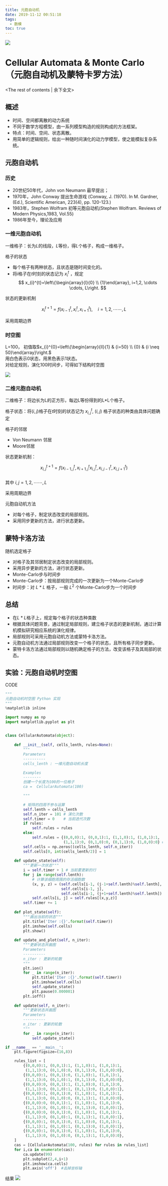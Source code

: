 ```yaml
---
title: 元胞自动机
date: 2019-11-12 00:51:18
tags:
  - 数模
toc: true
---
```


<img src="数模：元胞自动机\00.png">

# Cellular Automata & Monte Carlo （元胞自动机及蒙特卡罗方法）
<!-- more -->
<The rest of contents | 余下全文>

## 概述
* 时间、空间都离散的动力系统
* 不同于数学方程模型，由一系列模型构造的规则构成的方法框架。
* 特点：时间、空间、状态离散。
* 用简单的逻辑规则，给出一种随时间演化的动力学模型，使之能模拟复杂系统。

## 元胞自动机
### 历史
* 20世纪50年代，John von Neumann 最早提出；
* 1970年，John Conway 提出生命游戏 (Conway, J. (1970). In M. Gardner, (Ed.), Scientific American, 223(4), pp. 120-123.)
* 1983年，Stephen Wolfram 初等元胞自动机(Stephen Wolfram. Reviews of Modern Physics,1983, Vol.55)
* 1986年至今，理论及应用

### 一维元胞自动机

一维格子：长为$L$的线段，$L$等份，得$L$个格子，构成一维格子。

格子的状态
* 每个格子有两种状态，且状态是随时间变化的。     
* 将$i$格子在$t$时刻的状态记为 $x_{i}^{t}$ ，规定
$$
x_{i}^{t}=\left\{\begin{array}{l}{0} \\ {1}\end{array}, i=1,2, \cdots \cdots, L\right.
$$

状态的更新机制

$$
x_{i}^{t+1}=f\left(x_{i-1}^{t}, x_{i}^{t}, x_{i+1}^{t}\right), \quad i=1,2, \cdots \cdots, L
$$

采用周期边界


### 时空图
L=100， 初值取$x_{i}^{0}=\left\{\begin{array}{ll}{1} & {i=50} \\ {0} & {i \neq 50}\end{array}\right.$  
用白色表示0状态，用黑色表示1状态。  
对给定规则，演化100时间步，可得如下结构时空图

<img src="数模：元胞自动机\01.png">


### 二维元胞自动机

二维格子：将边长为L的正方形，每边L等份得到的L*L个格子。

格子状态：将$(i,j)$格子在$t$时刻的状态记为 $x_{i, j}^{t}$, $(i,j)$ 格子状态的种类由具体问题确定

格子的邻居
* Von Neumann 邻居   
* Moore邻居

状态更新机制：

$$
x_{i, j}^{t+1}=f\left(x_{i-1, j}^{t}, x_{i+1, j}^{t} x_{i, j}^{t}, x_{i, j-1}^{t}, x_{i, j+1}^{t}\right)
$$  
其中 $i, j=1,2, \cdots \cdots, L$

采用周期边界  

元胞自动机方法
* 对每个格子，制定状态改变的局部规则。
* 采用同步更新的方法，进行状态更新。

## 蒙特卡洛方法
随机选定格子
* 对格子及其邻居制定状态改变的局部规则。
* 采用异步更新的方法，进行状态更新。
* Monte-Carlo步与时间步
* Monte-Carlo步：按局部规则完成的一次更新为一个Monte-Carlo步
* 时间步：对 $L*L$ 格子，一般 $L^2$ 个Monte-Carlo步为一个时间步

## 总结
* 在$L*L$格子上，规定每个格子的状态种类数
* 根据具体问题背景，通过制定局部规则，建立格子状态的更新机制，通过计算机模拟研究相应系统的演化规律。
* 局部规则可采用元胞自动机方法或蒙特卡洛方法。
* 元胞自动机方法通过局部规则改变一个格子的状态，且所有格子同步更新。
* 蒙特卡洛方法通过局部规则以随机确定格子的方法，改变该格子及其局部的状态。

## 实验：元胞自动机时空图

CODE
``` python
"""
元胞自动机时空图 Python 实现
"""
%matplotlib inline

import numpy as np
import matplotlib.pyplot as plt
 

class CellularAutomata(object):
 
    def __init__(self, cells_lenth, rules=None):
        """
        Parameters
        ----------
        cells_lenth : 一维元胞自动机长度

        Examples
        --------
        创建一个长度为100的一位格子
        ca =  CellularAutomata(100)

        """

        # 矩阵的四周不参与运算
        self.lenth = cells_lenth
        self.n_iter = 101 # 演化次数
        self.timer = 0    # 当前迭代次数
        if rules:
            self.rules = rules
        else:
            self.rules = {(0,0,0):1, (0,0,1):1, (1,1,0):1, (1,0,1):1,
                          (1,1,1):0, (0,1,0):0, (0,1,1):0, (1,0,0):0} # 定义演化规则
        self.cells = np.zeros((cells_lenth, self.n_iter))
        self.cells[0, int(cells_lenth/2)] = 1 
        
    def update_state(self):
        """更新一次状态"""
        i = self.timer + 1 # 当前要更新的行
        for j in range(self.lenth):
            # 计算该细胞周围的存活细胞数
            (x, y, z) = (self.cells[i-1, (j-1+self.lenth)%self.lenth],
                         self.cells[i-1, j],
                         self.cells[i-1, (j+1+self.lenth)%self.lenth])
            self.cells[i, j] = self.rules[(x,y,z)]
        self.timer += 1
   
    def plot_state(self):
        """画出当前的状态"""
        plt.title('Iter :{}'.format(self.timer))
        plt.imshow(self.cells)
        plt.show()
 
    def update_and_plot(self, n_iter):
        """更新状态并画图
        Parameters
        ----------
        n_iter : 更新的轮数
        """
        plt.ion()
        for _ in range(n_iter):
            plt.title('Iter :{}'.format(self.timer))
            plt.imshow(self.cells)
            self.update_state()
            plt.pause(0.000001)
        plt.ioff()
        
    def update(self, n_iter):
        """更新状态并画图
        Parameters
        ----------
        n_iter : 更新的轮数
        """
        for _ in range(n_iter):
            self.update_state()

if __name__ == '__main__':
    plt.figure(figsize=(16,8))

    rules_list = [
        {(0,0,0):1, (0,0,1):1, (1,1,0):1, (1,0,1):1,
         (1,1,1):0, (0,1,0):0, (0,1,1):0, (1,0,0):0}, 
        {(0,0,0):1, (0,0,1):0, (1,1,0):1, (1,0,1):1,
         (1,1,1):0, (0,1,0):1, (0,1,1):0, (1,0,0):0}, 
        {(0,0,0):0, (0,0,1):1, (1,1,0):0, (1,0,1):0,
         (1,1,1):0, (0,1,0):1, (0,1,1):0, (1,0,0):1}, 
        {(0,0,0):1, (0,0,1):0, (1,1,0):1, (1,0,1):1,
         (1,1,1):0, (0,1,0):0, (0,1,1):1, (1,0,0):0}, 
        {(0,0,0):0, (0,0,1):1, (1,1,0):1, (1,0,1):0,
         (1,1,1):0, (0,1,0):1, (0,1,1):0, (1,0,0):1}, 
        {(0,0,0):0, (0,0,1):0, (1,1,0):1, (1,0,1):1,
         (1,1,1):0, (0,1,0):1, (0,1,1):1, (1,0,0):1}, 
        {(0,0,0):1, (0,0,1):0, (1,1,0):0, (1,0,1):1,
         (1,1,1):1, (0,1,0):1, (0,1,1):0, (1,0,0):1}, 
        {(0,0,0):1, (0,0,1):0, (1,1,0):1, (1,0,1):0,
         (1,1,1):0, (0,1,0):0, (0,1,1):1, (1,0,0):0}, 
    ]
    cas = [CellularAutomata(100, rules) for rules in rules_list]
    for i,ca in enumerate(cas):
        ca.update(99)
        plt.subplot(2,4,i+1)
        plt.imshow(ca.cells)
        plt.axis('off')  #去掉坐标轴
```

结果
<img src="数模：元胞自动机\02.png">

